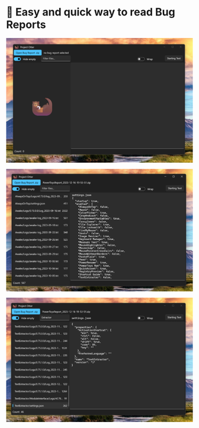 ﻿# 🦦 Easy and quick way to read Bug Reports

![Alt text](Images/Welcome.png)

![Alt text](Images/FileOpened.png)

![Alt text](Images/FilterAndJson.png)